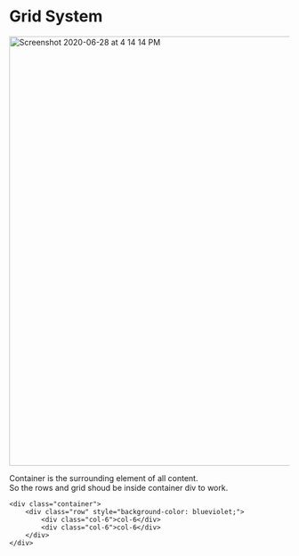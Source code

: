 # Grid System

<img width="771" alt="Screenshot 2020-06-28 at 4 14 14 PM" src="https://user-images.githubusercontent.com/11274840/85960700-7509e780-b95a-11ea-9fc2-1ea902eb1920.png">


Container is the surrounding element of all content.        
So the rows and grid shoud be inside container div to work. 

    <div class="container">
        <div class="row" style="background-color: blueviolet;">
            <div class="col-6">col-6</div>
            <div class="col-6">col-6</div>
        </div>
    </div>
    
    


